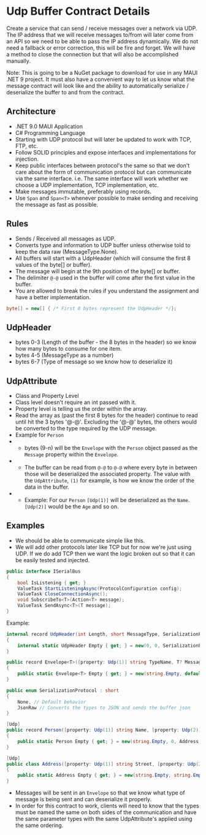 # Udp Buffer Contract Details

Create a service that can send / receive messages over a network via UDP.
The IP address that we will receive messages to/from will later come from an API so we need to be able to pass the IP address dynamically.
We do not need a fallback or error correction, this will be fire and forget. We will have a method to close the connection but that will also be accomplished manually.

Note: This is going to be a NuGet package to download for use in any MAUI .NET 9 project.
It must also have a convenient way to let us know what the message contract will look like and the ability to automatically serialize / deserialize the buffer to and from the contract.

## Architecture

- .NET 9.0 MAUI Application
- C# Programming Language
- Starting with UDP protocol but will later be updated to work with TCP, FTP, etc.
- Follow SOLID principles and expose interfaces and implementations for injection.
- Keep public interfaces between protocol's the same so that we don't care about the form of communication protocol but can communicate via the same interface. i.e. The same interface will work whether we choose a UDP implementation, TCP implementation, etc.
- Make messages immutable, preferably using records.
- Use `Span` and `Span<T>` whenever possible to make sending and receiving the message as fast as possible.

## Rules

- Sends / Received all messages as UDP.
- Converts type and information to UDP buffer unless otherwise told to keep the data raw (MessageType.None).
- All buffers will start with a UdpHeader (which will consume the first 8 values of the byte[] or buffer).
- The message will begin at the 9th position of the byte[] or buffer.
- The delimiter `@-@` used in the buffer will come after the first value in the buffer.
- You are allowed to break the rules if you understand the assignment and have a better implementation.

```csharp
byte[] = new[] { /* First 8 bytes represent the UdpHeader */};
```

## UdpHeader

- bytes 0-3 (Length of the buffer - the 8 bytes in the header) so we know how many bytes to consume for one item.
- bytes 4-5 (MessageType as a number)
- bytes 6-7 (Type of message so we know how to deserialize it)

## UdpAttribute

- Class and Property Level
- Class level doesn't require an int passed with it.
- Property level is telling us the order within the array.
- Read the array as (past the first 8 bytes for the header) continue to read until hit the 3 bytes '@-@'. Excluding the '@-@' bytes, the others would be converted to the type required by the UDP message.
- Example for `Person`
- - bytes (9-n) will be the `Envelope` with the `Person` object passed as the `Message` property within the `Envelope`.
- - The buffer can be read from `@-@` to `@-@` where every byte in between those will be deserialized the associated property. The value with the `UdpAttribute`, `(1)` for example, is how we know the order of the data in the buffer.
- - Example: For our `Person` `[Udp(1)]` will be deserialized as the `Name`. `[Udp(2)]` would be the `Age` and so on.

## Examples

- We should be able to communicate simple like this.
- We will add other protocols later like TCP but for now we're just using UDP. If we do add TCP then we want the logic broken out so that it can be easily tested and injected.

```csharp
public interface ISerialBus
{
    bool IsListening { get; }
    ValueTask StartListeningAsync(ProtocolConfiguration config);
    ValueTask CloseConnectionAsync();
    void SubscribeTo<T>(Action<T> message);
    ValueTask SendAsync<T>(T message);
}
```

Example:

```csharp
internal record UdpHeader(int Length, short MessageType, SerializationProtocol SerializationProtocol)
{
    internal static UdpHeader Empty { get; } = new(0, 0, SerializationProtocol.None);
}

public record Envelope<T>([property: Udp(1)] string TypeName, T? Message)
{
    public static Envelope<T> Empty { get; } = new(string.Empty, default);
}

public enum SerializationProtocol : short
{
    None, // Default behavior
    JsonRaw // Converts the types to JSON and sends the buffer json
}

[Udp]
public record Person([property: Udp(1)] string Name, [property: Udp(2)] int Age, [property: Udp(3)] Address Address)
{
    public static Person Empty { get; } = new(string.Empty, 0, Address.Empty);
}

[Udp]
public class Address([property: Udp(1)] string Street, [property: Udp(2)] string City, [property: Udp(3)] string State, [property: Udp(4)] string Zip)
{
    public static Address Empty { get; } = new(string.Empty, string.Empty, string.Empty, string.Empty);
}
```

- Messages will be sent in an `Envelope` so that we know what type of message is being sent and can deserialize it properly.
- In order for this contract to work, clients will need to know that the types must be named the same on both sides of the communication and have the same parameter types with the same UdpAttribute's applied using the same ordering.